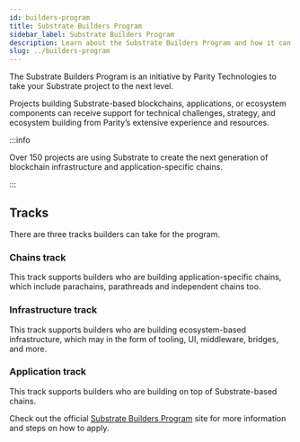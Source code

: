 ```yaml
---
id: builders-program
title: Substrate Builders Program
sidebar_label: Substrate Builders Program
description: Learn about the Substrate Builders Program and how it can support your Substrate development.
slug: ../builders-program
---
```


The Substrate Builders Program is an initiative by Parity Technologies to take your Substrate 
project to the next level.

Projects building Substrate-based blockchains, applications, or ecosystem components can 
receive support for technical challenges, strategy, and ecosystem building from Parity’s extensive 
experience and resources. 

:::info 

Over 150 projects are using Substrate to create the next generation of blockchain 
infrastructure and application-specific chains.

:::

## Tracks

There are three tracks builders can take for the program.

### Chains track

This track supports builders who are building application-specific chains, which include parachains,
parathreads and independent chains too.

### Infrastructure track

This track supports builders who are building ecosystem-based infrastructure, which may in the form of
tooling, UI, middleware, bridges, and more.

### Application track

This track supports builders who are building on top of Substrate-based chains.

Check out the official 
[Substrate Builders Program](https://substrate.io/ecosystem/substrate-builders-program/) site for 
more information and steps on how to apply.
